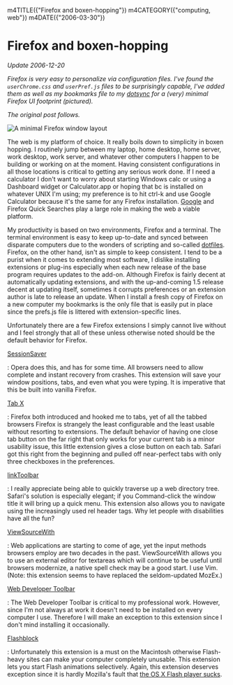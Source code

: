 m4TITLE({"Firefox and boxen-hopping"})
m4CATEGORY({"computing, web"})
m4DATE({"2006-03-30"})

Firefox and boxen-hopping
=========================

_Update 2006-12-20_

_Firefox *is* very easy to personalize via configuration files. I've
found the `userChrome.css` and `userPref.js` files to be surprisingly
capable, I've added them as well as my bookmarks file to my
[dotsync](https://github.com/whiteinge/dotfiles/blob/6a2377c/.zshrc#L228)
for a (very) minimal Firefox UI footprint (pictured)._

_The original post follows._

![A minimal Firefox window layout](./firefox-layout.jpg)

The web is my platform of choice. It really boils down to simplicity in
boxen hopping. I routinely jump between my laptop, home desktop, home
server, work desktop, work server, and whatever other computers I happen
to be building or working on at the moment. Having consistent
configurations in all those locations is critical to getting any serious
work done. If I need a calculator I don't want to worry about starting
Windows calc or using a Dashboard widget or Calculator.app or hoping
that bc is installed on whatever UNIX I'm using; my preference is to
hit ctrl-k and use Google Calculator because it's the same for any
Firefox installation. [Google](http://www.google.com/help/features.html)
and Firefox Quick Searches play a large role in making the web a viable
platform.

My productivity is based on two environments, Firefox and a terminal.
The terminal environment is easy to keep up-to-date and synced between
disparate computers due to the wonders of scripting and so-called
[dotfiles](https://github.com/whiteinge/dotfiles). Firefox, on the other
hand, isn't as simple to keep consistent. I tend to be a purist when it
comes to extending most software, I dislike installing extensions or
plug-ins especially when each new release of the base program requires
updates to the add-on. Although Firefox is fairly decent at
automatically updating extensions, and with the up-and-coming 1.5
release decent at updating itself, sometimes it corrupts preferences or
an extension author is late to release an update. When I install a fresh
copy of Firefox on a new computer my bookmarks is the only file that is
easily put in place since the prefs.js file is littered with
extension-specific lines.

Unfortunately there are a few Firefox extensions I simply cannot live
without and I feel strongly that all of these unless otherwise noted
should be the default behavior for Firefox.

[SessionSaver](http://forums.mozillazine.org/viewtopic.php?t=47184)

:   Opera does this, and has for some time. All browsers need to allow
    complete and instant recovery from crashes. This extension will save
    your window positions, tabs, and even what you were typing. It is
    imperative that this be built into vanilla Firefox.

[Tab X](http://extensionroom.mozdev.org/clav/#tabx)

:   Firefox both introduced and hooked me to tabs, yet of all the tabbed
    browsers Firefox is strangely the least configurable and the least
    usable without resorting to extensions. The default behavior of
    having one close tab button on the far right that only works for
    your current tab is a minor usability issue, this little extension
    gives a close button on each tab. Safari got this right from the
    beginning and pulled off near-perfect tabs with only three
    checkboxes in the preferences.

[linkToolbar](http://cdn.mozdev.org/linkToolbar/)

:   I really appreciate being able to quickly traverse up a web
    directory tree. Safari's solution is especially elegant; if you
    Command-click the window title it will bring up a quick menu. This
    extension also allows you to navigate using the increasingly used
    rel header tags. Why let people with disabilities have all the fun?

[ViewSourceWith](https://addons.mozilla.org/firefox/394/)

:   Web applications are starting to come of age, yet the input methods
    browsers employ are two decades in the past. ViewSourceWith allows
    you to use an external editor for textareas which will continue to
    be useful until browsers modernize, a native spell check may be a
    good start. I use Vim. (Note: this extension seems to have replaced
    the seldom-updated MozEx.)

[Web Developer Toolbar](https://addons.mozilla.org/extensions/moreinfo.php?application=firefox&id=60)

:   The Web Developer Toolbar is critical to my professional work.
    However, since I'm not always at work it doesn't need to be
    installed on every computer I use. Therefore I will make an
    exception to this extension since I don't mind installing it
    occasionally.

[Flashblock](https://addons.mozilla.org/extensions/moreinfo.php?application=firefox&id=433)

:   Unfortunately this extension is a must on the Macintosh otherwise
    Flash-heavy sites can make your computer completely unusable. This
    extension lets you start Flash animations selectively. Again, this
    extension deserves exception since it is hardly Mozilla's fault
    that [the OS X Flash player sucks](../2004/yeti-gore.html).
